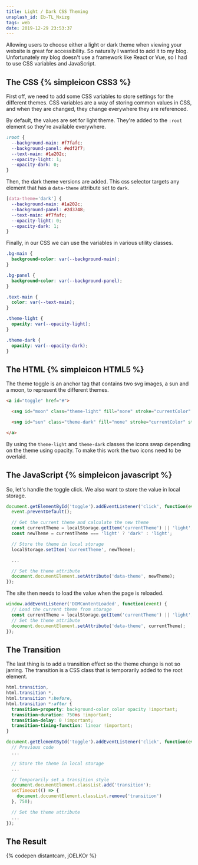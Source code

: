 ```yaml
---
title: Light / Dark CSS Theming
unsplash_id: Eb-TL_Nxizg
tags: web
date: 2019-12-29 23:53:37
---
```


<p class="lead">Allowing users to choose either a light or dark theme when viewing your website is great for accessibility. So naturally I wanted to add it to my blog. Unfortunately my blog doesn't use a framework like React or Vue, so I had to use CSS variables and JavaScript.</p>

## The CSS {% simpleicon CSS3 %}

First off, we need to add some CSS variables to store settings for the different themes. CSS variables are a way of storing common values in CSS, and when they are changed, they change everywhere they are referenced.

By default, the values are set for light theme. They're added to the `:root` element so they're available everywhere.

```css
:root {
  --background-main: #f7fafc;
  --background-panel: #edf2f7;
  --text-main: #1a202c;
  --opacity-light: 1;
  --opacity-dark: 0;
}
```

Then, the dark theme versions are added. This css selector targets any element that has a `data-theme` attribute set to `dark`.

```css
[data-theme='dark'] {
  --background-main: #1a202c;
  --background-panel: #2d3748;
  --text-main: #f7fafc;
  --opacity-light: 0;
  --opacity-dark: 1;
}
```

Finally, in our CSS we can use the variables in various utility classes.

```css
.bg-main {
  background-color: var(--background-main);
}

.bg-panel {
  background-color: var(--background-panel);
}

.text-main {
  color: var(--text-main);
}

.theme-light {
  opacity: var(--opacity-light);
}

.theme-dark {
  opacity: var(--opacity-dark);
}
```

## The HTML {% simpleicon HTML5 %}

The theme toggle is an anchor tag that contains two svg images, a sun and a moon, to represent the different themes.

```html
<a id="toggle" href="#">

  <svg id="moon" class="theme-light" fill="none" stroke="currentColor" stroke-width="2" stroke-linecap="round" stroke-linejoin="round"><path d="M21 12.79A9 9 0 1 1 11.21 3 7 7 0 0 0 21 12.79z" /></svg>

  <svg id="sun" class="theme-dark" fill="none" stroke="currentColor" stroke-width="2" stroke-linecap="round" stroke-linejoin="round"><circle cx="12" cy="12" r="5" /><path d="M12 1v2M12 21v2M4.22 4.22l1.42 1.42M18.36 18.36l1.42 1.42M1 12h2M21 12h2M4.22 19.78l1.42-1.42M18.36 5.64l1.42-1.42" /></svg>

</a>
```

By using the `theme-light` and `theme-dark` classes the icons swap depending on the theme using opacity. To make this work the two icons need to be overlaid.

## The JavaScript {% simpleicon javascript %}

So, let's handle the toggle click. We also want to store the value in local storage.

```js
document.getElementById('toggle').addEventListener('click', function(event) {
  event.preventDefault();

  // Get the current theme and calculate the new theme
  const currentTheme = localStorage.getItem('currentTheme') || 'light';
  const newTheme = currentTheme === 'light' ? 'dark' : 'light';

  // Store the theme in local storage
  localStorage.setItem('currentTheme', newTheme);

  ...

  // Set the theme attribute
  document.documentElement.setAttribute('data-theme', newTheme);
});
```

The site then needs to load the value when the page is reloaded.

```js
window.addEventListener('DOMContentLoaded', function(event) {
  // Load the current theme from storage
  const currentTheme = localStorage.getItem('currentTheme') || 'light';
  // Set the theme attribute
  document.documentElement.setAttribute('data-theme', currentTheme);
});
```

## The Transition

The last thing is to add a transition effect so the theme change is not so jarring. The transition is a CSS class that is temporarily added to the root element.

```css
html.transition,
html.transition *,
html.transition *:before,
html.transition *:after {
  transition-property: background-color color opacity !important;
  transition-duration: 750ms !important;
  transition-delay: 0 !important;
  transition-timing-function: linear !important;
}
```

```js
document.getElementById('toggle').addEventListener('click', function(event) {
  // Previous code
  ...

  // Store the theme in local storage
  ...

  // Temporarily set a transition style
  document.documentElement.classList.add('transition');
  setTimeout(() => {
    document.documentElement.classList.remove('transition')
  }, 750);

  // Set the theme attribute
  ...
});
```

## The Result

{% codepen distantcam, jOELKOr %}
